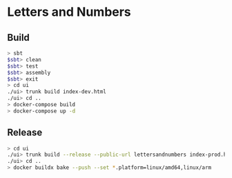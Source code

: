 # Letters and Numbers

## Build
```bash
> sbt
$sbt> clean
$sbt> test
$sbt> assembly
$sbt> exit
> cd ui
./ui> trunk build index-dev.html
./ui> cd ..
> docker-compose build
> docker-compose up -d 
```

## Release
```bash
> cd ui
./ui> trunk build --release --public-url lettersandnumbers index-prod.html
./ui> cd ..
> docker buildx bake --push --set *.platform=linux/amd64,linux/arm
```
